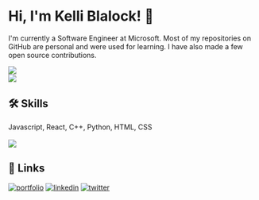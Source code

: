 
# Hi, I'm Kelli Blalock! 👋

I'm currently a Software Engineer at Microsoft. Most of my repositories on GitHub are personal and were used for learning. I have also made a few open source contributions.

<a href="https://github.com/kellim">
  <img align="center" src="https://github-readme-streak-stats.herokuapp.com/?user=kellim&theme=material-palenight" />
</a><br>
<a href="https://github.com/kellim">
  <img align="center" src="https://github-readme-stats.vercel.app/api?username=kellim&show_icons=true&theme=material-palenight" />
</a><br>

  
## 🛠 Skills
Javascript, React, C++, Python, HTML, CSS
<br><br><a href="https://github.com/kellim">
  <img align="center" src="https://github-readme-stats.vercel.app/api/top-langs/?username=kellim&layout=compact&theme=material-palenight" />
</a><br>

  
## 🔗 Links
[![portfolio](https://img.shields.io/badge/my_portfolio-000?style=for-the-badge&logo=ko-fi&logoColor=white)](https://kelliblalock.com/)
[![linkedin](https://img.shields.io/badge/linkedin-0A66C2?style=for-the-badge&logo=linkedin&logoColor=white)](https://www.linkedin.com/in/kelliblalock/)
[![twitter](https://img.shields.io/badge/twitter-1DA1F2?style=for-the-badge&logo=twitter&logoColor=white)](https://twitter.com/kellimb123)
